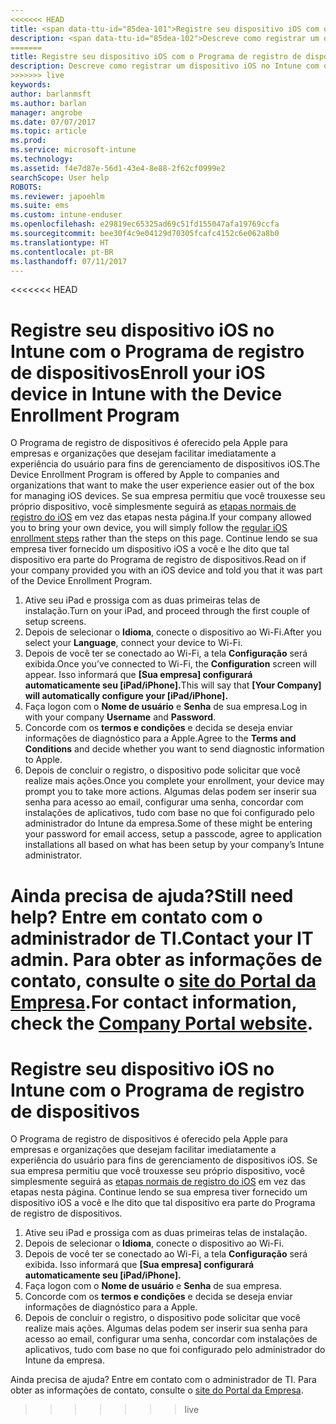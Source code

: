 ```yaml
---
<<<<<<< HEAD
title: <span data-ttu-id="85dea-101">Registre seu dispositivo iOS com o Programa de registro de dispositivos | Microsoft Docs</span><span class="sxs-lookup"><span data-stu-id="85dea-101">Enroll your iOS device with Device Enrollment Program | Microsoft Docs</span></span>
description: <span data-ttu-id="85dea-102">Descreve como registrar um dispositivo iOS no Intune com o DEP</span><span class="sxs-lookup"><span data-stu-id="85dea-102">Describes how to enroll an iOS device in Intune with DEP</span></span>
=======
title: Registre seu dispositivo iOS com o Programa de registro de dispositivos | Microsoft Docs
description: Descreve como registrar um dispositivo iOS no Intune com o DEP
>>>>>>> live
keywords: 
author: barlanmsft
ms.author: barlan
manager: angrobe
ms.date: 07/07/2017
ms.topic: article
ms.prod: 
ms.service: microsoft-intune
ms.technology: 
ms.assetid: f4e7d87e-56d1-43e4-8e88-2f62cf0999e2
searchScope: User help
ROBOTS: 
ms.reviewer: japoehlm
ms.suite: ems
ms.custom: intune-enduser
ms.openlocfilehash: e29819ec65325ad69c51fd155047afa19769ccfa
ms.sourcegitcommit: bee30f4c9e04129d70305fcafc4152c6e062a8b0
ms.translationtype: HT
ms.contentlocale: pt-BR
ms.lasthandoff: 07/11/2017
---
```

<<<<<<< HEAD
# <a name="enroll-your-ios-device-in-intune-with-the-device-enrollment-program"></a><span data-ttu-id="85dea-103">Registre seu dispositivo iOS no Intune com o Programa de registro de dispositivos</span><span class="sxs-lookup"><span data-stu-id="85dea-103">Enroll your iOS device in Intune with the Device Enrollment Program</span></span>

<span data-ttu-id="85dea-104">O Programa de registro de dispositivos é oferecido pela Apple para empresas e organizações que desejam facilitar imediatamente a experiência do usuário para fins de gerenciamento de dispositivos iOS.</span><span class="sxs-lookup"><span data-stu-id="85dea-104">The Device Enrollment Program is offered by Apple to companies and organizations that want to make the user experience easier out of the box for managing iOS devices.</span></span> <span data-ttu-id="85dea-105">Se sua empresa permitiu que você trouxesse seu próprio dispositivo, você simplesmente seguirá as [etapas normais de registro do iOS](enroll-your-device-in-intune-ios.md) em vez das etapas nesta página.</span><span class="sxs-lookup"><span data-stu-id="85dea-105">If your company allowed you to bring your own device, you will simply follow the [regular iOS enrollment steps](enroll-your-device-in-intune-ios.md) rather than the steps on this page.</span></span> <span data-ttu-id="85dea-106">Continue lendo se sua empresa tiver fornecido um dispositivo iOS a você e lhe dito que tal dispositivo era parte do Programa de registro de dispositivos.</span><span class="sxs-lookup"><span data-stu-id="85dea-106">Read on if your company provided you with an iOS device and told you that it was part of the Device Enrollment Program.</span></span>

1.  <span data-ttu-id="85dea-107">Ative seu iPad e prossiga com as duas primeiras telas de instalação.</span><span class="sxs-lookup"><span data-stu-id="85dea-107">Turn on your iPad, and proceed through the first couple of setup screens.</span></span>
2.  <span data-ttu-id="85dea-108">Depois de selecionar o **Idioma**, conecte o dispositivo ao Wi-Fi.</span><span class="sxs-lookup"><span data-stu-id="85dea-108">After you select your **Language**, connect your device to Wi-Fi.</span></span>
3.  <span data-ttu-id="85dea-109">Depois de você ter se conectado ao Wi-Fi, a tela **Configuração** será exibida.</span><span class="sxs-lookup"><span data-stu-id="85dea-109">Once you’ve connected to Wi-Fi, the **Configuration** screen will appear.</span></span> <span data-ttu-id="85dea-110">Isso informará que **[Sua empresa] configurará automaticamente seu [iPad/iPhone].**</span><span class="sxs-lookup"><span data-stu-id="85dea-110">This will say that **[Your Company] will automatically configure your [iPad/iPhone].**</span></span>
4.  <span data-ttu-id="85dea-111">Faça logon com o **Nome de usuário** e **Senha** de sua empresa.</span><span class="sxs-lookup"><span data-stu-id="85dea-111">Log in with your company **Username** and **Password**.</span></span>
5.  <span data-ttu-id="85dea-112">Concorde com os **termos e condições** e decida se deseja enviar informações de diagnóstico para a Apple.</span><span class="sxs-lookup"><span data-stu-id="85dea-112">Agree to the **Terms and Conditions** and decide whether you want to send diagnostic information to Apple.</span></span>
6.  <span data-ttu-id="85dea-113">Depois de concluir o registro, o dispositivo pode solicitar que você realize mais ações.</span><span class="sxs-lookup"><span data-stu-id="85dea-113">Once you complete your enrollment, your device may prompt you to take more actions.</span></span> <span data-ttu-id="85dea-114">Algumas delas podem ser inserir sua senha para acesso ao email, configurar uma senha, concordar com instalações de aplicativos, tudo com base no que foi configurado pelo administrador do Intune da empresa.</span><span class="sxs-lookup"><span data-stu-id="85dea-114">Some of these might be entering your password for email access, setup a passcode, agree to application installations all based on what has been setup by your company’s Intune administrator.</span></span>

<span data-ttu-id="85dea-115">Ainda precisa de ajuda?</span><span class="sxs-lookup"><span data-stu-id="85dea-115">Still need help?</span></span> <span data-ttu-id="85dea-116">Entre em contato com o administrador de TI.</span><span class="sxs-lookup"><span data-stu-id="85dea-116">Contact your IT admin.</span></span> <span data-ttu-id="85dea-117">Para obter as informações de contato, consulte o [site do Portal da Empresa](http://portal.manage.microsoft.com).</span><span class="sxs-lookup"><span data-stu-id="85dea-117">For contact information, check the [Company Portal website](http://portal.manage.microsoft.com).</span></span>
=======
# <a name="enroll-your-ios-device-in-intune-with-the-device-enrollment-program"></a>Registre seu dispositivo iOS no Intune com o Programa de registro de dispositivos

O Programa de registro de dispositivos é oferecido pela Apple para empresas e organizações que desejam facilitar imediatamente a experiência do usuário para fins de gerenciamento de dispositivos iOS. Se sua empresa permitiu que você trouxesse seu próprio dispositivo, você simplesmente seguirá as [etapas normais de registro do iOS](enroll-your-device-in-intune-ios.md) em vez das etapas nesta página. Continue lendo se sua empresa tiver fornecido um dispositivo iOS a você e lhe dito que tal dispositivo era parte do Programa de registro de dispositivos.

1.  Ative seu iPad e prossiga com as duas primeiras telas de instalação.
2.  Depois de selecionar o **Idioma**, conecte o dispositivo ao Wi-Fi.
3.  Depois de você ter se conectado ao Wi-Fi, a tela **Configuração** será exibida. Isso informará que **[Sua empresa] configurará automaticamente seu [iPad/iPhone].**
4.  Faça logon com o **Nome de usuário** e **Senha** de sua empresa.
5.  Concorde com os **termos e condições** e decida se deseja enviar informações de diagnóstico para a Apple.
6.  Depois de concluir o registro, o dispositivo pode solicitar que você realize mais ações. Algumas delas podem ser inserir sua senha para acesso ao email, configurar uma senha, concordar com instalações de aplicativos, tudo com base no que foi configurado pelo administrador do Intune da empresa.

Ainda precisa de ajuda? Entre em contato com o administrador de TI. Para obter as informações de contato, consulte o [site do Portal da Empresa](http://portal.manage.microsoft.com).
>>>>>>> live
